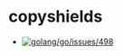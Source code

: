 # copyshields

-	[![golang/go/issues/498](https://github-shields.com/github/maddyonline/copyshields/issues/1.svg)](https://github.com/maddyonline/copyshields/issues/1)
